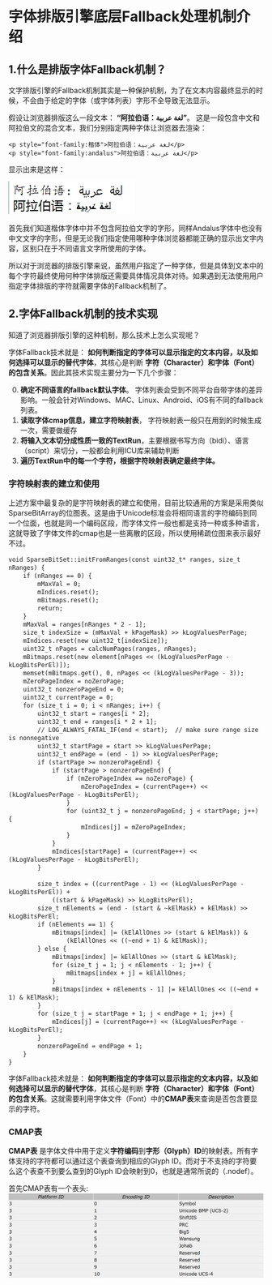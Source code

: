 # 字体排版引擎底层Fallback处理机制介绍 #

## 1.什么是排版字体Fallback机制？ ##

文字排版引擎的Fallback机制其实是一种保护机制，为了在文本内容最终显示的时候，不会由于给定的字体（或字体列表）字形不全导致无法显示。

假设让浏览器排版这么一段文本： **“阿拉伯语：عربية‎ لغة”**。
这是一段包含中文和阿拉伯文的混合文本，我们分别指定两种字体让浏览器去渲染：

```
<p style="font-family:楷体">阿拉伯语：عربية‎ لغة</p>
<p style="font-family:andalus">阿拉伯语：عربية‎ لغة</p>
```

显示出来是这样：

![阿拉伯语：عربية‎ لغة](./res/arabic.png)

首先我们知道楷体字体中并不包含阿拉伯文字的字形，同样Andalus字体中也没有中文文字的字形，但是无论我们指定使用哪种字体浏览器都能正确的显示出文字内容，区别只在于不同语言文字所使用的字体。

所以对于浏览器的排版引擎来说，虽然用户指定了一种字体，但是具体到文本中的每个字符最终使用何种字体排版还需要具体情况具体对待。如果遇到无法使用用户指定字体排版的字符就需要字体的Fallback机制了。

## 2.字体Fallback机制的技术实现 ##

知道了浏览器排版引擎的这种机制，那么技术上怎么实现呢？

字体Fallback技术就是： **如何判断指定的字体可以显示指定的文本内容，以及如何选择可以显示的替代字体**，其核心是判断 **字符（Character）和字体（Font）的包含关系**。因此其技术实现主要分为一下几个步骤：

0. **确定不同语言的fallback默认字体**。 字体列表会受到不同平台自带字体的差异影响。一般会针对Windows、MAC、Linux、Android、iOS有不同的fallback列表。
1. **读取字体cmap信息，建立字符映射表**， 字符映射表一般只在用到的时候生成一次，需要做缓存
2. **将输入文本切分成性质一致的TextRun**，主要根据书写方向（bidi）、语言（script）来切分，一般都会利用ICU库来辅助判断
3. **遍历TextRun中的每一个字符，根据字符映射表确定最终字体。**

### 字符映射表的建立和使用 ###

上述方案中最复杂的是字符映射表的建立和使用，目前比较通用的方案是采用类似SparseBitArray的位图表。这是由于Unicode标准会将相同语言的字符编码到同一个位面，也就是同一个编码区段，而字体文件一般也都是支持一种或多种语言，这就导致了字体文件的cmap也是一些离散的区段，所以使用稀疏位图来表示最好不过。

```
void SparseBitSet::initFromRanges(const uint32_t* ranges, size_t nRanges) {
    if (nRanges == 0) {
        mMaxVal = 0;
        mIndices.reset();
        mBitmaps.reset();
        return;
    }
    mMaxVal = ranges[nRanges * 2 - 1];
    size_t indexSize = (mMaxVal + kPageMask) >> kLogValuesPerPage;
    mIndices.reset(new uint32_t[indexSize]);
    uint32_t nPages = calcNumPages(ranges, nRanges);
    mBitmaps.reset(new element[nPages << (kLogValuesPerPage - kLogBitsPerEl)]);
    memset(mBitmaps.get(), 0, nPages << (kLogValuesPerPage - 3));
    mZeroPageIndex = noZeroPage;
    uint32_t nonzeroPageEnd = 0;
    uint32_t currentPage = 0;
    for (size_t i = 0; i < nRanges; i++) {
        uint32_t start = ranges[i * 2];
        uint32_t end = ranges[i * 2 + 1];
        // LOG_ALWAYS_FATAL_IF(end < start);  // make sure range size is nonnegative
        uint32_t startPage = start >> kLogValuesPerPage;
        uint32_t endPage = (end - 1) >> kLogValuesPerPage;
        if (startPage >= nonzeroPageEnd) {
            if (startPage > nonzeroPageEnd) {
                if (mZeroPageIndex == noZeroPage) {
                    mZeroPageIndex = (currentPage++) << (kLogValuesPerPage - kLogBitsPerEl);
                }
                for (uint32_t j = nonzeroPageEnd; j < startPage; j++) {
                    mIndices[j] = mZeroPageIndex;
                }
            }
            mIndices[startPage] = (currentPage++) << (kLogValuesPerPage - kLogBitsPerEl);
        }

        size_t index = ((currentPage - 1) << (kLogValuesPerPage - kLogBitsPerEl)) +
            ((start & kPageMask) >> kLogBitsPerEl);
        size_t nElements = (end - (start & ~kElMask) + kElMask) >> kLogBitsPerEl;
        if (nElements == 1) {
            mBitmaps[index] |= (kElAllOnes >> (start & kElMask)) &
                (kElAllOnes << ((~end + 1) & kElMask));
        } else {
            mBitmaps[index] |= kElAllOnes >> (start & kElMask);
            for (size_t j = 1; j < nElements - 1; j++) {
                mBitmaps[index + j] = kElAllOnes;
            }
            mBitmaps[index + nElements - 1] |= kElAllOnes << ((~end + 1) & kElMask);
        }
        for (size_t j = startPage + 1; j < endPage + 1; j++) {
            mIndices[j] = (currentPage++) << (kLogValuesPerPage - kLogBitsPerEl);
        }
        nonzeroPageEnd = endPage + 1;
    }
}
```
字体Fallback技术就是： **如何判断指定的字体可以显示指定的文本内容，以及如何选择可以显示的替代字体**，其核心是判断 **字符（Character）和字体（Font）的包含关系**。这就需要利用字体文件（Font）中的**CMAP表**来查询是否包含要显示的字符。

### CMAP表 ###
**CMAP表** 是字体文件中用于定义**字符编码**到**字形（Glyph）ID**的映射表。所有字体支持的字符都可以通过这个表查询到相应的Glyph ID。而对于不支持的字符要么这个表查不到要么查到的Glyph ID会映射到0，也就是通常所说的（.nodef）。

首先CMAP表有一个表头:![](res/cmap_header.png)
